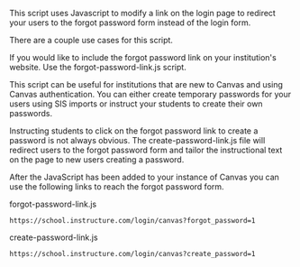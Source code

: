 This script uses Javascript to modify a link on the login page to redirect your users to the forgot password form instead of the login form.

There are a couple use cases for this script.

If you would like to include the forgot password link on your institution's website. Use the forgot-password-link.js script.

This script can be useful for institutions that are new to Canvas and using Canvas authentication. You can either create temporary passwords for your users using SIS imports or instruct your students to create their own passwords.

Instructing students to click on the forgot password link to create a password is not always obvious. The create-password-link.js file will redirect users to the forgot password form and tailor the instructional text on the page to new users creating a password.

After the JavaScript has been added to your instance of Canvas you can use the following links to reach the forgot password form.

forgot-password-link.js

```
https://school.instructure.com/login/canvas?forgot_password=1
```

create-password-link.js

```
https://school.instructure.com/login/canvas?create_password=1
```